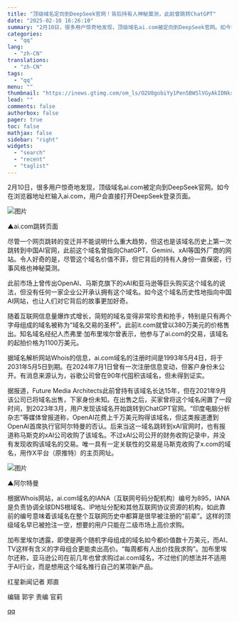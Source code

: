 ```yaml
---
title: "顶级域名定向到DeepSeek官网！背后持有人神秘莫测，此前曾跳转ChatGPT"
date: "2025-02-10 16:26:10"
summary: "2月10日，很多用户惊奇地发现，顶级域名ai.com被定向到DeepSeek官网。如今在浏览器地址栏..."
categories:
  - "qq"
lang:
  - "zh-CN"
translations:
  - "zh-CN"
tags:
  - "qq"
menu: ""
thumbnail: "https://inews.gtimg.com/om_ls/O2U8gobiYy1Pen5BWSlVGyAkIDNkxyqyeNUmnPpxwLnkEAA_640360/0"
lead: ""
comments: false
authorbox: false
pager: true
toc: false
mathjax: false
sidebar: "right"
widgets:
  - "search"
  - "recent"
  - "taglist"
---
```


2月10日，很多用户惊奇地发现，顶级域名ai.com被定向到DeepSeek官网。如今在浏览器地址栏输入ai.com，用户会直接打开DeepSeek登录页面。

![图片](https://inews.gtimg.com/om_bt/OPWpFPWzgGOGg2B-mCvpZK0Qjbi_Boy9GA8kK3MIG_fv8AA/641)

▲ai.com跳转页面

尽管一个网页跳转的变迁并不能说明什么重大趋势，但这也是该域名历史上第一次跳转到中国AI官网，此前这个域名曾指向ChatGPT、Gemini、xAI等国外厂商的网站。令人好奇的是，尽管这个域名价值不菲，但它背后的持有人身份一直保密，行事风格也神秘莫测。

此前市场上曾传出OpenAI、马斯克旗下的xAI和亚马逊等巨头购买这个域名的说法，但没有任何一家企业公开承认拥有这个域名。如今这个域名历史性地指向中国AI网站，也让人们对它背后的故事更加好奇。

随着互联网信息量爆炸式增长，简短的域名变得非常珍贵和抢手，特别是只有两个字母组成的域名被称为“域名交易的圣杯”。此前it.com就曾以380万美元的价格售出。知名域名经纪人杰弗里·加布里埃尔曾表示，他参与了ai.com的交易，该域名的起拍价格为1100万美元。

据域名解析网站Whois的信息，ai.com域名的注册时间是1993年5月4日，将于2031年5月5日到期。在2024年7月1日曾有一次注册信息变动，但客户身份未公开。有消息来源认为，谷歌公司曾在90年代囤积该域名，但未得到证实。

据报道，Future Media Architects此前曾持有该域名长达15年，但在2021年9月该公司已将域名出售，下家身份未知。在出售之后，买家曾将这个域名闲置了一段时间，到2023年3月，用户发现该域名开始跳转到ChatGPT官网。“印度电脑分析杂志”等媒体曾报道称，OpenAI花费上千万美元购得该域名，但这类报道遭到OpenAI首席执行官阿尔特曼的否认。后来当这一域名跳转到xAI官网时，也有报道称马斯克的xAI公司收购了该域名。不过xAI公司公开的财务收购记录中，并没有发现收购该域名的交易。唯一具有一定关联性的交易是马斯克收购了x.com的域名，用作X平台（原推特）的主页网址。

![图片](https://inews.gtimg.com/om_bt/O2ifjAKDkF5aleAgM0mcP3l1gU9jw3Kqo-7eoI1HpWg88AA/1000)

▲阿尔特曼

根据Whois网站，ai.com域名的IANA（互联网号码分配机构）编号为895，IANA是负责协调全球DNS根域名、IP地址分配和其他互联网协议资源的机构，如此靠前的编号意味着该域名在整个互联网历史中都算是很早被注册的“前辈”。这样的顶级域名早已被抢注一空，想要的用户只能在二级市场上高价求购。

加布里埃尔透露，即使是两个随机字母组成的域名如今都价值数十万美元，而AI、TV这样有含义的字母组合更能卖出高价。“每周都有人出价找我求购”。加布里埃尔还称，亚马逊公司在前几年也曾求购过ai.com域名，不过他们的想法并不适用于AI行业，而是想用这个域名推行自己的某项新产品。

红星新闻记者 郑直

编辑 郭宇 责编 官莉

[qq](https://new.qq.com/rain/a/20250210A05M3900)
